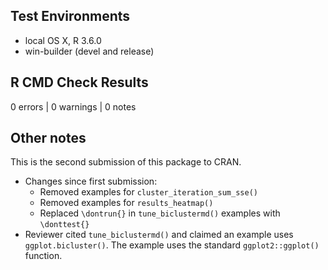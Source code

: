 ## Test Environments
* local OS X, R 3.6.0
* win-builder (devel and release)

## R CMD Check Results
0 errors | 0 warnings | 0 notes

## Other notes
This is the second submission of this package to CRAN.
* Changes since first submission:
  * Removed examples for `cluster_iteration_sum_sse()`
  * Removed examples for `results_heatmap()`
  * Replaced `\dontrun{}` in `tune_biclustermd()` examples with `\donttest{}`
* Reviewer cited `tune_biclustermd()` and claimed an example uses `ggplot.bicluster()`. The example uses the standard `ggplot2::ggplot()` function.
